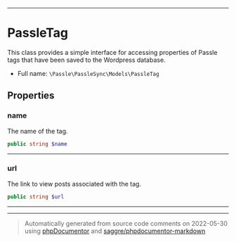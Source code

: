 ***

# PassleTag

This class provides a simple interface for accessing properties of
Passle tags that have been saved to the Wordpress database.



* Full name: `\Passle\PassleSync\Models\PassleTag`



## Properties


### name

The name of the tag.

```php
public string $name
```






***

### url

The link to view posts associated with the tag.

```php
public string $url
```






***



***
> Automatically generated from source code comments on 2022-05-30 using [phpDocumentor](http://www.phpdoc.org/) and [saggre/phpdocumentor-markdown](https://github.com/Saggre/phpDocumentor-markdown)
